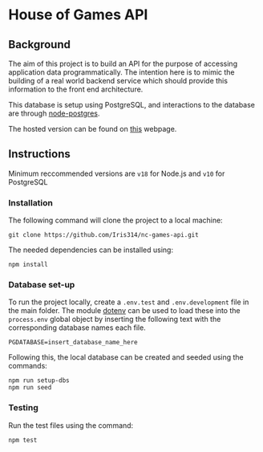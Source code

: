 # House of Games API

## Background

The aim of this project is to build an API for the purpose of accessing application data programmatically. The intention here is to mimic the building of a real world backend service which should provide this information to the front end architecture.

This database is setup using PostgreSQL, and interactions to the database are through [node-postgres](https://node-postgres.com/).

The hosted version can be found on [this](https://nervous-windbreaker-wasp.cyclic.app/api) webpage.

## Instructions

Minimum reccommended versions are `v18` for Node.js and `v10` for PostgreSQL

### Installation

The following command will clone the project to a local machine:

```
git clone https://github.com/Iris314/nc-games-api.git
```

The needed dependencies can be installed using:

```
npm install
```

### Database set-up

To run the project locally, create a `.env.test` and `.env.development` file in the main folder. The module [dotenv](https://github.com/motdotla/dotenv#readme) can be used to load these into the `process.env` global object by inserting the following text with the corresponding database names each file.

```
PGDATABASE=insert_database_name_here
```

Following this, the local database can be created and seeded using the commands:

```
npm run setup-dbs
npm run seed
```

### Testing

Run the test files using the command:

```
npm test
```
